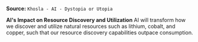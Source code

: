 **Source:** `Khosla - AI - Dystopia or Utopia`

**AI's Impact on Resource Discovery and Utilization**
AI will transform how we discover and utilize natural resources such as lithium, cobalt, and copper, such that our resource discovery capabilities outpace consumption.
